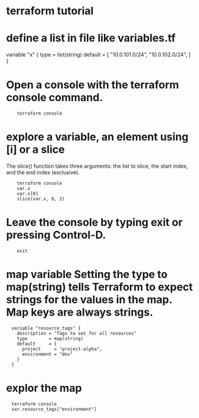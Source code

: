 # terraform tutorial 


# define a list in file like variables.tf
variable "x" {
  type        = list(string)
  default     = [
    "10.0.101.0/24",
    "10.0.102.0/24",
  ]
}


# Open a console with the terraform console command.
```
    terraform console
```

# explore a variable, an element using [i] or a slice
The slice() function takes three arguments: the list to slice, the start index, and the end index (exclusive).
```
    terraform console
    var.x
    var.x[0]
    slice(var.x, 0, 2)
```

# Leave the console by typing exit or pressing Control-D.
```
    exit
```

# map variable Setting the type to map(string) tells Terraform to expect strings for the values in the map. Map keys are always strings. 
```
  variable "resource_tags" {
    description = "Tags to set for all resources"
    type        = map(string)
    default     = {
      project     = "project-alpha",
      environment = "dev"
    }
  }
```

# explor the map
```
  terraform console
  var.resource_tags["environment"]
```